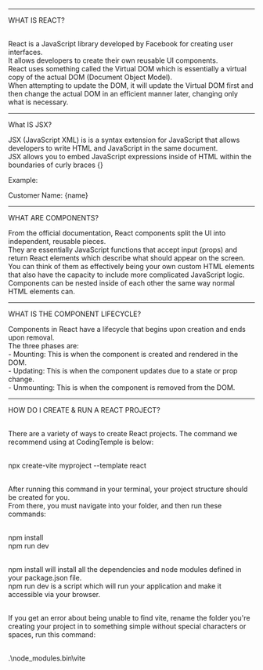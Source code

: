 --------------------------------

WHAT IS REACT?

<br>React is a JavaScript library developed by Facebook for creating user interfaces.
<br>It allows developers to create their own reusable UI components.
<br>React uses something called the Virtual DOM which is essentially a virtual copy of the actual DOM (Document Object Model).
<br>When attempting to update the DOM, it will update the Virtual DOM first and then change the actual DOM in an efficient manner later, changing only what is necessary.

--------------------------------

What IS JSX?

JSX (JavaScript XML) is is a syntax extension for JavaScript that allows developers to write HTML and JavaScript in the same document.
<br>JSX allows you to embed JavaScript expressions inside of HTML within the boundaries of curly braces {}

Example:
<p>Customer Name: {name}</p>

--------------------------------

WHAT ARE COMPONENTS?

From the official documentation, React components split the UI into independent, reusable pieces.
<br>They are essentially JavaScript functions that accept input (props) and return React elements which describe what should appear on the screen.
<br>You can think of them as effectively being your own custom HTML elements that also have the capacity to include more complicated JavaScript logic.
<br>Components can be nested inside of each other the same way normal HTML elements can.

--------------------------------

WHAT IS THE COMPONENT LIFECYCLE?

Components in React have a lifecycle that begins upon creation and ends upon removal.
<br>The three phases are:
<br>- Mounting: This is when the component is created and rendered in the DOM.
<br>- Updating: This is when the component updates due to a state or prop change.
<br>- Unmounting: This is when the component is removed from the DOM.

--------------------------------

HOW DO I CREATE & RUN A REACT PROJECT?

<br>There are a variety of ways to create React projects. The command we recommend using at CodingTemple is below:

<br>npx create-vite myproject --template react

<br>After running this command in your terminal, your project structure should be created for you.
<br>From there, you must navigate into your folder, and then run these commands:

<br>npm install
<br>npm run dev

<br>npm install will install all the dependencies and node modules defined in your package.json file.
<br>npm run dev is a script which will run your application and make it accessible via your browser.

<br>If you get an error about being unable to find vite, rename the folder you're creating your project in to something simple without special characters or spaces, run this command: 

<br>.\node_modules\.bin\vite
